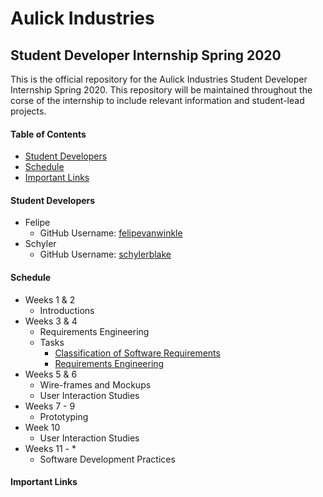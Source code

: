 # Aulick Industries
## Student Developer Internship Spring 2020

This is the official repository for the Aulick Industries Student Developer Internship Spring 2020. This repository will be maintained throughout the corse of the internship to include relevant information and student-lead projects.

#### Table of Contents
* [Student Developers](#student-developers)
* [Schedule](#schedule)
* [Important Links](#important-links)

#### Student Developers

* Felipe
  * GitHub Username: [felipevanwinkle](https://github.com/11001101)
* Schyler
  * GitHub Username: [schylerblake](https://github.com/110110010)

#### Schedule
* Weeks 1 & 2
  * Introductions
* Weeks 3 & 4
  * Requirements Engineering
  * Tasks
    * [Classification of Software Requirements](/Requirements_Engineering/Classification%20of%20Software%20Requirements.ipynb)
    * [Requirements Engineering](/Requirements_Engineering/Requirements%20Engineering.ipynb)
* Weeks 5 & 6
  * Wire-frames and Mockups
  * User Interaction Studies
* Weeks 7 - 9
  * Prototyping
* Week 10
  * User Interaction Studies
* Weeks 11 - *
  * Software Development Practices

#### Important Links
